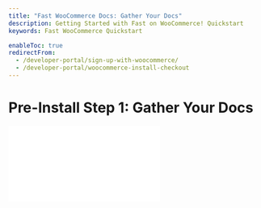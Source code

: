 ```yaml
---
title: "Fast WooCommerce Docs: Gather Your Docs"
description: Getting Started with Fast on WooCommerce! Quickstart
keywords: Fast WooCommerce Quickstart

enableToc: true
redirectFrom:
  - /developer-portal/sign-up-with-woocommerce/
  - /developer-portal/woocommerce-install-checkout
---
```


# Pre-Install Step 1: Gather Your Docs

<embed src="/reusables/for-developers/_gather-your-docs.md" />
